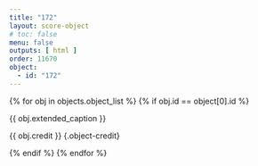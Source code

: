 ```yaml
---
title: "172"
layout: score-object
# toc: false
menu: false
outputs: [ html ]
order: 11670
object:
  - id: "172"
---
```


{% for obj in objects.object_list %}
{% if obj.id == object[0].id %}

{{ obj.extended_caption }}

{{ obj.credit }} {.object-credit}

{% endif %}
{% endfor %}
